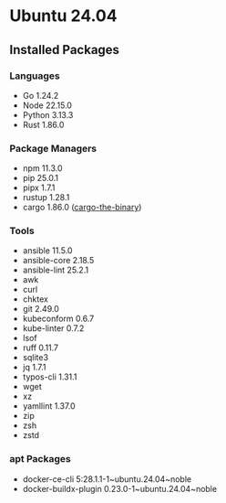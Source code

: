 # Ubuntu 24.04

## Installed Packages

### Languages

- Go 1.24.2
- Node 22.15.0
- Python 3.13.3
- Rust 1.86.0

### Package Managers

- npm 11.3.0
- pip 25.0.1
- pipx 1.7.1
- rustup 1.28.1
- cargo 1.86.0 ([cargo-the-binary](https://github.com/rust-lang/cargo/blob/master/src/cargo/version.rs))

### Tools

- ansible 11.5.0
- ansible-core 2.18.5
- ansible-lint 25.2.1
- awk
- curl
- chktex
- git 2.49.0
- kubeconform 0.6.7
- kube-linter 0.7.2
- lsof
- ruff 0.11.7
- sqlite3
- jq 1.7.1
- typos-cli 1.31.1
- wget
- xz
- yamllint 1.37.0
- zip
- zsh
- zstd

### apt Packages

- docker-ce-cli 5:28.1.1-1\~ubuntu.24.04\~noble
- docker-buildx-plugin 0.23.0-1\~ubuntu.24.04\~noble
